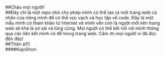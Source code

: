 ##Chào mọi người!<br>
##Đây chỉ là một repo nhỏ cho phép mình có thể tạo ra một trang web cá nhân của riêng mình để có thể vọc vạch và học tập về code. Đây là một mẫu mình có tham khảo từ internet và mình vẫn còn là người mới nên trang web sẽ khá là sơ sài và lủng củng. Mọi người có thể kết nối với mình thông qua các liên kết mình có để trong trang web. Cảm ơn mọi người vì đã đọc đến đây!<br>
##Thân ái!!!<br>
####KajoShori
